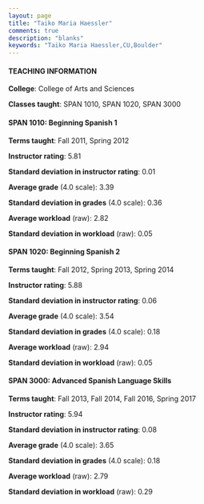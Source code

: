 ```yaml
---
layout: page
title: "Taiko Maria Haessler" 
comments: true
description: "blanks"
keywords: "Taiko Maria Haessler,CU,Boulder"
---
```

<head>
<script src="https://ajax.googleapis.com/ajax/libs/jquery/2.1.3/jquery.min.js"></script>
<script src="https://dl.dropboxusercontent.com/s/pc42nxpaw1ea4o9/highcharts.js?dl=0"></script>
<!-- <script src="../assets/js/highcharts.js"></script> -->
<style type="text/css">@font-face {
	font-family: "Bebas Neue";
	src: url(https://www.filehosting.org/file/details/544349/BebasNeue Regular.otf) format("opentype");
	}
	h1.Bebas { 
		font-family: "Bebas Neue", Verdana, Tahoma;
	}
</style>
</head>
	   
#### TEACHING INFORMATION

**College**: College of Arts and Sciences

**Classes taught**: SPAN 1010, SPAN 1020, SPAN 3000

#### SPAN 1010: Beginning Spanish 1

**Terms taught**: Fall 2011, Spring 2012

**Instructor rating**: 5.81

**Standard deviation in instructor rating**: 0.01

**Average grade** (4.0 scale): 3.39

**Standard deviation in grades** (4.0 scale): 0.36

**Average workload** (raw): 2.82

**Standard deviation in workload** (raw): 0.05

#### SPAN 1020: Beginning Spanish 2

**Terms taught**: Fall 2012, Spring 2013, Spring 2014

**Instructor rating**: 5.88

**Standard deviation in instructor rating**: 0.06

**Average grade** (4.0 scale): 3.54

**Standard deviation in grades** (4.0 scale): 0.18

**Average workload** (raw): 2.94

**Standard deviation in workload** (raw): 0.05

#### SPAN 3000: Advanced Spanish Language Skills

**Terms taught**: Fall 2013, Fall 2014, Fall 2016, Spring 2017

**Instructor rating**: 5.94

**Standard deviation in instructor rating**: 0.08

**Average grade** (4.0 scale): 3.65

**Standard deviation in grades** (4.0 scale): 0.18

**Average workload** (raw): 2.79

**Standard deviation in workload** (raw): 0.29

